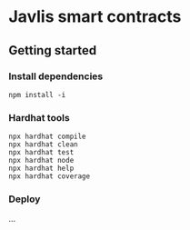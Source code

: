 # Javlis smart contracts

## Getting started


### Install dependencies
```shell
npm install -i
```
### Hardhat tools
```shell
npx hardhat compile
npx hardhat clean
npx hardhat test
npx hardhat node
npx hardhat help
npx hardhat coverage
```

### Deploy
...